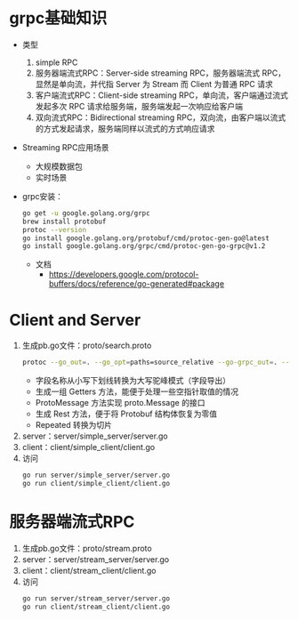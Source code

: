 # grpc基础知识
* 类型
    1. simple RPC
    2. 服务器端流式RPC：Server-side streaming RPC，服务器端流式 RPC，显然是单向流，并代指 Server 为 Stream 而 Client 为普通 RPC 请求
    3. 客户端流式RPC：Client-side streaming RPC，单向流，客户端通过流式发起多次 RPC 请求给服务端，服务端发起一次响应给客户端
    4. 双向流式RPC：Bidirectional streaming RPC，双向流，由客户端以流式的方式发起请求，服务端同样以流式的方式响应请求


* Streaming RPC应用场景
    + 大规模数据包
    + 实时场景
* grpc安装：
  ```bash
  go get -u google.golang.org/grpc
  brew install protobuf
  protoc --version
  go install google.golang.org/protobuf/cmd/protoc-gen-go@latest
  go install google.golang.org/grpc/cmd/protoc-gen-go-grpc@v1.2
  ```  
    + 文档
        - https://developers.google.com/protocol-buffers/docs/reference/go-generated#package

# Client and Server
1. 生成pb.go文件：proto/search.proto
   ```bash
   protoc --go_out=. --go_opt=paths=source_relative --go-grpc_out=. --go-grpc_opt=paths=source_relative search.proto
   ```
   + 字段名称从小写下划线转换为大写驼峰模式（字段导出）
   + 生成一组 Getters 方法，能便于处理一些空指针取值的情况
   + ProtoMessage 方法实现 proto.Message 的接口
   + 生成 Rest 方法，便于将 Protobuf 结构体恢复为零值
   + Repeated 转换为切片
2. server：server/simple_server/server.go
3. client：client/simple_client/client.go
4. 访问
   ```bash
   go run server/simple_server/server.go
   go run client/simple_client/client.go
   ```
   
# 服务器端流式RPC
1. 生成pb.go文件：proto/stream.proto
2. server：server/stream_server/server.go
3. client：client/stream_client/client.go
4. 访问
   ```bash
   go run server/stream_server/server.go
   go run client/stream_client/client.go
   ```